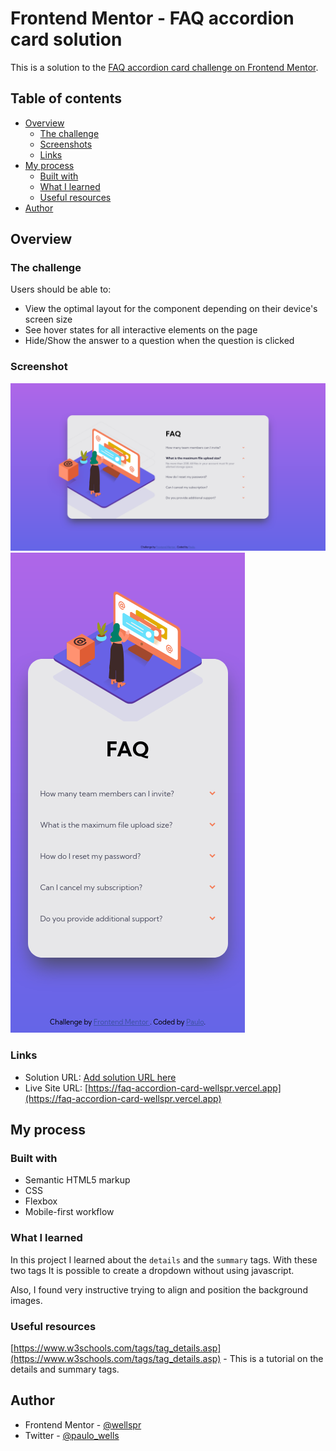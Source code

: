 # Frontend Mentor - FAQ accordion card solution

This is a solution to the [FAQ accordion card challenge on Frontend Mentor](https://www.frontendmentor.io/challenges/faq-accordion-card-XlyjD0Oam). 


## Table of contents

- [Overview](#overview)
  - [The challenge](#the-challenge)
  - [Screenshots](#screenshots)
  - [Links](#links)
- [My process](#my-process)
  - [Built with](#built-with)
  - [What I learned](#what-i-learned)
  - [Useful resources](#useful-resources)
- [Author](#author)


## Overview

### The challenge

Users should be able to:

- View the optimal layout for the component depending on their device's screen size
- See hover states for all interactive elements on the page
- Hide/Show the answer to a question when the question is clicked

### Screenshot

![](./screenshots/desktop.png)
![](./screenshots/mobile.png)


### Links

- Solution URL: [Add solution URL here](https://your-solution-url.com)
- Live Site URL: [https://faq-accordion-card-wellspr.vercel.app](https://faq-accordion-card-wellspr.vercel.app)

## My process

### Built with

- Semantic HTML5 markup
- CSS
- Flexbox
- Mobile-first workflow


### What I learned

In this project I learned about the `details` and the `summary` tags. With these two tags It is possible to create a dropdown without using javascript.

Also, I found very instructive trying to align and position the background images.


### Useful resources

[https://www.w3schools.com/tags/tag_details.asp](https://www.w3schools.com/tags/tag_details.asp) - This is a tutorial on the details and summary tags. 
<!-- - [Example resource 1](https://www.example.com) - This helped me for XYZ reason. I really liked this pattern and will use it going forward.
- [Example resource 2](https://www.example.com) - This is an amazing article which helped me finally understand XYZ. I'd recommend it to anyone still learning this concept. -->


## Author

- Frontend Mentor - [@wellspr](https://www.frontendmentor.io/profile/wellspr)
- Twitter - [@paulo_wells](https://www.twitter.com/paulo_wells)
